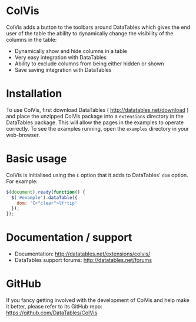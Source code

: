 # ColVis

ColVis adds a button to the toolbars around DataTables which gives the end user of the table the ability to dynamically change the visibility of the columns in the table:

- Dynamically show and hide columns in a table
- Very easy integration with DataTables
- Ability to exclude columns from being either hidden or shown
- Save saving integration with DataTables

# Installation

To use ColVis, first download DataTables ( http://datatables.net/download ) and place the unzipped ColVis package into a `extensions` directory in the DataTables package. This will allow the pages in the examples to operate correctly. To see the examples running, open the `examples` directory in your web-browser.

# Basic usage

ColVis is initialised using the `C` option that it adds to DataTables' `dom` option. For example:

```js
$(document).ready(function() {
  $('#example').dataTable({
    dom: 'C<"clear">lfrtip'
  });
});
```

# Documentation / support

- Documentation: http://datatables.net/extensions/colvis/
- DataTables support forums: http://datatables.net/forums

# GitHub

If you fancy getting involved with the development of ColVis and help make it better, please refer to its GitHub repo: https://github.com/DataTables/ColVis
